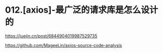 # 012.\[axios\]-最广泛的请求库是怎么设计的

<https://juejin.cn/post/6844904019987529735>

<https://github.com/MageeLin/axios-source-code-analysis>
